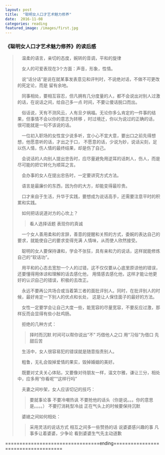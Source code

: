 ```yaml
---
layout: post
title:  "聪明女人口才艺术魅力修养"
date:  2016-11-08
categories: reading
featured_image: /images/first.jpg
---
```


### 《聪明女人口才艺术魅力修养》的读后感

>&emsp;温柔的语言，亲切的态度，婉转的音调，平和的旋律
>
>&emsp;女人的可爱表现在3个方面：声音，形象，性情。
>
>&emsp;说“话分话”是说在就某事发表意见和评判时，不说绝对话，不做不可更改的死定论，而是
>留有余地。
>
>&emsp;同事相处，要相互容忍，但凡拥有几分度量的人，都不会说出对别人过激的话，在说话之间，给自己多一点
>时间，不要让傻话脱口而出。
>
>&emsp;俗话说，天有不测风云，人有旦夕祸福。无论你多么肯定的一件事的结果，但事情不会以你的意志为转移
>，时过境迁，你以为说过的正确的话，很可能就是一句不该说的话。
>
>&emsp;一位初入职场的女性宜少说多听，宜小心不宜大意，要出口之前先得想想，他愿意听的话，才出之于口，
>不愿意的话，少说为妙，说话尖刻，足以伤人情，伤人情的最终结果，却是伤了自己。
>
>&emsp;会说话的人向别人提出忠告时，应尽量避免用逆耳的话刺人，伤人，而是尽可能的把它转化为顺耳之言。
>
>&emsp;会办事的女人在提出忠告时，一定要讲究方式方法。
>
>&emsp;语言是最廉价的东西，因为你的大方，却能变得最珍贵。
>
>&emsp;口才来自于生活，升华于实践，要想成为说话高手，还需要注意平时的积累和实践。
>
>&emsp;如何把话说道对方的心坎上？
>>看人选择话题
>>表现你的真诚
>
>&emsp;一个女人善用柔和的言辞，善意的提醒和关照的方式，委婉的表达自己的要求，就能使自己的要求变得充满
>人情味，从而使人欣然接受。
>
>&emsp;聪明的女人要保持谦和，学会不张狂，具有亲和力的说话，这样就能修炼自己的“软话功”。
>
>&emsp;用平和的心态去宽恕一个人的过错，这不仅仅要从心底里原谅他的错误，还要懂得用体谅和理解的话去感化他，
>用情感去感化他，这样才能让他更好的认识自己的错误，积极的去改正。
>
>&emsp;永远不要再公共场合或当着第三者的面批评别人。同时，在批评别人的时候，最好肯定一下别人的优点和长处，
>这是让人保住面子的最好的方法。
>
>&emsp;女性一定要学会让自己大度一些，能宽容的尽量宽容，不要反应过激，那样反而会显得有些小肚鸡肠。
>
>&emsp;拒绝的几种方式：
>>择时而沉默
>>时间可以帮你说出“不”
>>巧借他人之口
>>用“习俗”为借口
>>先甜后苦
>
>&emsp;生活中，女人很容易犯的错误就是随意指责别人。
>
>&emsp;粗鲁，无礼会毁掉爱情的果实，毁掉婚姻的美好。
>
>&emsp;既要对丈夫关心体贴，又要像对待朋友一样，温文尔雅，谦让三分，相处中，应多用“你看呢”“这样行吗”
>
>&emsp;夫妻之间吵架，女人应该切记的技巧：
>>要就事论事
>>不要冷嘲热讽
>>不要抢他的话头（你是说。。。你的意思是。。。。）
>>不要打消耗型冷战
>>正在气头上的时候要保持沉默
>
>&emsp;婆媳之间如何相处：
>>采用灵活的说话方式
>>相互之间多一些赞扬的话
>>说婆婆感兴趣的事
>>凡事多让着婆婆，少争论
>>看到婆婆生气先主动道歉

=================================ending====================================

